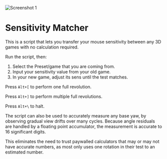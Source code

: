 ![Screenshot 1](https://i.redd.it/9mz7qsymx3e11.png)

# Sensitivity Matcher

This is a script that lets you transfer your mouse sensitivity between any 3D games with no calculation required.

Run the script, then:

1) Select the Preset/game that you are coming from.
2) Input your sensitivity value from your old game.
3) In your new game, adjust its sens until the test matches.

Press `Alt+[` to perform one full revolution.

Press `Alt+]` to perform multiple full revolutions.

Press `Alt+\` to halt.

The script can also be used to accurately measure any base yaw, by observing gradual view drifts over many cycles. Because angle residuals are handled by a floating point accumulator, the measurement is accurate to 16 significant digits.

This eliminates the need to trust paywalled calculators that may or may not have accurate numbers, as most only uses one rotation in their test to an estimated number.
